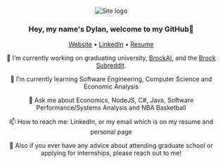 <p align="center">
    <img alt="Site logo" src="https://i.imgur.com/JFEoVqU.gif" />
</p>

<h3 align="center">Hey, my name's Dylan, welcome to my GitHub👋 </h3>
<p align="center">
  <a href="https://firefelix.github.io/dsouvage-homepage">Website</a> •
  <a href="https://www.linkedin.com/in/dylan-souvage/">LinkedIn</a> •
  <a href="https://www.cosc.brocku.ca/~ds16bz/resume/Dylan_Souvage_Resume.pdf">Resume</a>
</p>

<p align="center">
🔭 I’m currently working on graduating university, <a href="https://www.brockai.ca/">BrockAI</a>, and the <a href="https://www.reddit.com/r/brocku/">Brock Subreddit</a>.
</p>

<p align="center">
🌱 I’m currently learning Software Engineering, Computer Science and Economic Analysis
</p>

<p align="center">
💬 Ask me about Economics, NodeJS, C#, Java, Software Performance/Systems Analysis and NBA Basketball
</p>

<p align="center">
📫 How to reach me: LinkedIn, or my email which is on my resume and personal page
</p>

<p align="center">
🥽 Also if you ever have any advice about attending graduate school or applying for internships, please reach out to me! 
</p>
